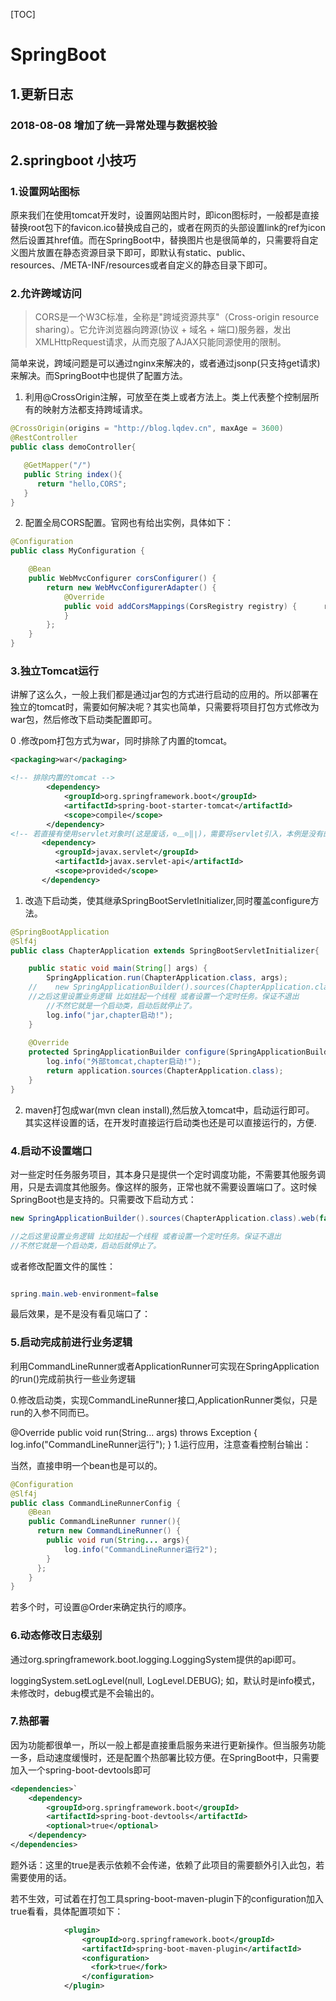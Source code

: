 [TOC]

# SpringBoot

## 1.更新日志

### 2018-08-08 增加了统一异常处理与数据校验

## 2.springboot 小技巧

### 1.设置网站图标

原来我们在使用tomcat开发时，设置网站图片时，即icon图标时，一般都是直接替换root包下的favicon.ico替换成自己的，或者在网页的头部设置link的ref为icon然后设置其href值。而在SpringBoot中，替换图片也是很简单的，只需要将自定义图片放置在静态资源目录下即可，即默认有static、public、resources、/META-INF/resources或者自定义的静态目录下即可。

### 2.允许跨域访问

> CORS是一个W3C标准，全称是"跨域资源共享"（Cross-origin resource sharing）。它允许浏览器向跨源(协议 + 域名 + 端口)服务器，发出XMLHttpRequest请求，从而克服了AJAX只能同源使用的限制。

   简单来说，跨域问题是可以通过nginx来解决的，或者通过jsonp(只支持get请求)来解决。而SpringBoot中也提供了配置方法。  
1. 利用@CrossOrigin注解，可放至在类上或者方法上。类上代表整个控制层所有的映射方法都支持跨域请求。

```java
@CrossOrigin(origins = "http://blog.lqdev.cn", maxAge = 3600)
@RestController
public class demoController{

   @GetMapper("/")
   public String index(){
      return "hello,CORS";
   }
}
```

2. 配置全局CORS配置。官网也有给出实例，具体如下：

```java
@Configuration
public class MyConfiguration {

    @Bean
    public WebMvcConfigurer corsConfigurer() {
        return new WebMvcConfigurerAdapter() {
            @Override
            public void addCorsMappings(CorsRegistry registry) {      registry.addMapping("/api/**").allowedOrigins("https://blog.lqdev.cn");
            }
        };
    }
}
```

### 3.独立Tomcat运行
讲解了这么久，一般上我们都是通过jar包的方式进行启动的应用的。所以部署在独立的tomcat时，需要如何解决呢？其实也简单，只需要将项目打包方式修改为war包，然后修改下启动类配置即可。

0 .修改pom打包方式为war，同时排除了内置的tomcat。

```xml
<packaging>war</packaging>

<!-- 排除内置的tomcat -->
        <dependency>
            <groupId>org.springframework.boot</groupId>
            <artifactId>spring-boot-starter-tomcat</artifactId>
            <scope>compile</scope>
        </dependency>
<!-- 若直接有使用servlet对象时(这是废话，⊙﹏⊙‖∣)，需要将servlet引入，本例是没有的~ -->
       <dependency>
          <groupId>javax.servlet</groupId>
          <artifactId>javax.servlet-api</artifactId>
          <scope>provided</scope>
       </dependency>
```

1. 改造下启动类，使其继承SpringBootServletInitializer,同时覆盖configure方法。

```java
@SpringBootApplication
@Slf4j
public class ChapterApplication extends SpringBootServletInitializer{

    public static void main(String[] args) {
        SpringApplication.run(ChapterApplication.class, args);
    //    new SpringApplicationBuilder().sources(ChapterApplication.class).web(false).run(args);
    //之后这里设置业务逻辑 比如挂起一个线程 或者设置一个定时任务。保证不退出
        //不然它就是一个启动类，启动后就停止了。
        log.info("jar,chapter启动!");
    } 
    
    @Override
    protected SpringApplicationBuilder configure(SpringApplicationBuilder application) {
        log.info("外部tomcat,chapter启动!");
        return application.sources(ChapterApplication.class);
    }
}
```

2. maven打包成war(mvn clean install),然后放入tomcat中，启动运行即可。
其实这样设置的话，在开发时直接运行启动类也还是可以直接运行的，方便.

### 4.启动不设置端口

对一些定时任务服务项目，其本身只是提供一个定时调度功能，不需要其他服务调用，只是去调度其他服务。像这样的服务，正常也就不需要设置端口了。这时候SpringBoot也是支持的。只需要改下启动方式：

```java
new SpringApplicationBuilder().sources(ChapterApplication.class).web(false).run(args);

//之后这里设置业务逻辑 比如挂起一个线程 或者设置一个定时任务。保证不退出
//不然它就是一个启动类，启动后就停止了。
```

或者修改配置文件的属性：

```java

spring.main.web-environment=false
```

最后效果，是不是没有看见端口了：


### 5.启动完成前进行业务逻辑

利用CommandLineRunner或者ApplicationRunner可实现在SpringApplication的run()完成前执行一些业务逻辑

0.修改启动类，实现CommandLineRunner接口,ApplicationRunner类似，只是run的入参不同而已。

@Override
    public void run(String... args) throws Exception {
        log.info("CommandLineRunner运行");
    }
1.运行应用，注意查看控制台输出：



当然，直接申明一个bean也是可以的。
```java
@Configuration
@Slf4j
public class CommandLineRunnerConfig {
    @Bean  
    public CommandLineRunner runner(){  
      return new CommandLineRunner() {  
        public void run(String... args){  
            log.info("CommandLineRunner运行2");
        }  
      };  
    }  
}
```

若多个时，可设置@Order来确定执行的顺序。

### 6.动态修改日志级别

通过org.springframework.boot.logging.LoggingSystem提供的api即可。

loggingSystem.setLogLevel(null, LogLevel.DEBUG);
如，默认时是info模式，未修改时，debug模式是不会输出的。


### 7.热部署

因为功能都很单一，所以一般上都是直接重启服务来进行更新操作。但当服务功能一多，启动速度缓慢时，还是配置个热部署比较方便。在SpringBoot中，只需要加入一个spring-boot-devtools即可

```xml
<dependencies>`
    <dependency>
        <groupId>org.springframework.boot</groupId>
        <artifactId>spring-boot-devtools</artifactId>
        <optional>true</optional>
    </dependency>
</dependencies>
```
题外话：这里的<optional>true</optional>是表示依赖不会传递，依赖了此项目的需要额外引入此包，若需要使用的话。

若不生效，可试着在打包工具spring-boot-maven-plugin下的configuration加入<fork>true</fork>看看，具体配置项如下：

```xml
            <plugin>
                <groupId>org.springframework.boot</groupId>
                <artifactId>spring-boot-maven-plugin</artifactId>
                <configuration>
                  <fork>true</fork>
                </configuration>
            </plugin>
```            
